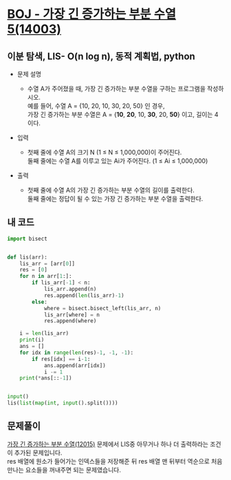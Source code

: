 [BOJ - 가장 긴 증가하는 부분 수열5(14003)](https://www.acmicpc.net/problem/14003)
===

이분 탐색, LIS- O(n log n), 동적 계획법, python
---

* 문제 설명
  - 수열 A가 주어졌을 때, 가장 긴 증가하는 부분 수열을 구하는 프로그램을 작성하시오.  
  예를 들어, 수열 A = {10, 20, 10, 30, 20, 50} 인 경우,  
  가장 긴 증가하는 부분 수열은 A = {**10**, **20**, 10, **30**, 20, **50**} 이고, 길이는 4이다.
  
   

* 입력  
  - 첫째 줄에 수열 A의 크기 N (1 ≤ N ≤ 1,000,000)이 주어진다.  
  둘째 줄에는 수열 A를 이루고 있는 Ai가 주어진다. (1 ≤ Ai ≤ 1,000,000)


* 출력  
  - 첫째 줄에 수열 A의 가장 긴 증가하는 부분 수열의 길이를 출력한다.  
  둘째 줄에는 정답이 될 수 있는 가장 긴 증가하는 부분 수열을 출력한다.  
  
  
## 내 코드  

```python
import bisect


def lis(arr):
    lis_arr = [arr[0]]
    res = [0]
    for n in arr[1:]:
        if lis_arr[-1] < n:
            lis_arr.append(n)
            res.append(len(lis_arr)-1)
        else:
            where = bisect.bisect_left(lis_arr, n)
            lis_arr[where] = n
            res.append(where)

    i = len(lis_arr)
    print(i)
    ans = []
    for idx in range(len(res)-1, -1, -1):
        if res[idx] == i-1:
            ans.append(arr[idx])
            i -= 1
    print(*ans[::-1])


input()
lis(list(map(int, input().split())))

```
 
## 문제풀이  
  
[가장 긴 증가하는 부분 수열(12015)](https://www.acmicpc.net/problem/12015) 문제에서 LIS중 아무거나 하나 더 출력하라는 조건이 추가된 문제입니다.  
res 배열에 원소가 들어가는 인덱스들을 저장해준 뒤 res 배열 맨 뒤부터 역순으로 처음 만나는 요소들을 꺼내주면 되는 문제였습니다.
